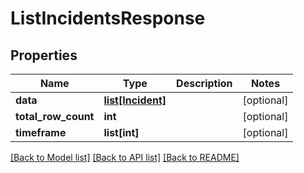 # ListIncidentsResponse

## Properties
Name | Type | Description | Notes
------------ | ------------- | ------------- | -------------
**data** | [**list[Incident]**](Incident.md) |  | [optional]
**total_row_count** | **int** |  | [optional]
**timeframe** | **list[int]** |  | [optional]

[[Back to Model list]](../README.md#documentation-for-models) [[Back to API list]](../README.md#documentation-for-api-endpoints) [[Back to README]](../README.md)


